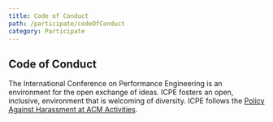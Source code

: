 ```yaml
---
title: Code of Conduct
path: /participate/codeOfConduct
category: Participate
---
```


## Code of Conduct

The International Conference on Performance Engineering is an environment for the open exchange of ideas. ICPE fosters an open, inclusive, environment that is welcoming of diversity. ICPE follows the [Policy Against Harassment at ACM Activities](https://www.acm.org/special-interest-groups/volunteer-resources/officers-manual/policy-against-discrimination-and-harassment).
